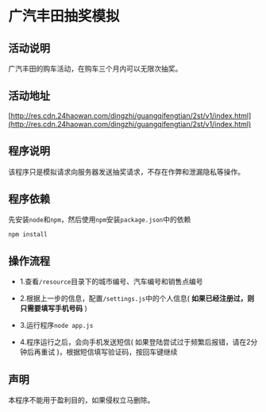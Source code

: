 # 广汽丰田抽奖模拟

## 活动说明

广汽丰田的购车活动，在购车三个月内可以无限次抽奖。

## 活动地址

[http://res.cdn.24haowan.com/dingzhi/guangqifengtian/2st/v1/index.html](http://res.cdn.24haowan.com/dingzhi/guangqifengtian/2st/v1/index.html)

## 程序说明

该程序只是模拟请求向服务器发送抽奖请求，不存在作弊和泄漏隐私等操作。

## 程序依赖

先安装`node`和`npm`，然后使用`npm`安装`package.json`中的依赖

```shell
npm install
```

## 操作流程

- 1.查看`/resource`目录下的城市编号、汽车编号和销售点编号

- 2.根据上一步的信息，配置`/settings.js`中的个人信息( **如果已经注册过，则只需要填写手机号码** )

- 3.运行程序`node app.js`

- 4.程序运行之后，会向手机发送短信( 如果登陆尝试过于频繁后报错，请在2分钟后再重试 )，根据短信填写验证码，按回车键继续

## 声明

本程序不能用于盈利目的，如果侵权立马删除。
